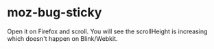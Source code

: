 # moz-bug-sticky
 
Open it on Firefox and scroll. You will see the scrollHeight is increasing which doesn't happen on Blink/Webkit.